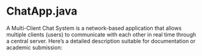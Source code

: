 # ChatApp.java
A Multi-Client Chat System is a network-based application that allows multiple clients (users) to communicate with each other in real time through a central server. Here’s a detailed description suitable for documentation or academic submission:
